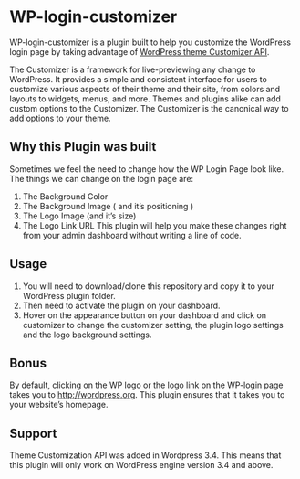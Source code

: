 # WP-login-customizer
WP-login-customizer is a plugin built to help you customize the WordPress login page by taking advantage of [WordPress theme Customizer API](http://https://codex.wordpress.org/Theme_Customization_API). 

The Customizer is a framework for live-previewing any change to WordPress. It provides a simple and consistent interface for users to customize various aspects of their theme and their site, from colors and layouts to widgets, menus, and more. Themes and plugins alike can add custom options to the Customizer. The Customizer is the canonical way to add options to your theme.

## Why this Plugin was built
Sometimes we feel the need to change how the WP Login Page look like. The things we can change on the login page are:

1. The Background Color
2. The Background Image ( and it’s positioning )
3. The Logo Image (and it’s size)
4. The Logo Link URL
This plugin will help you make these changes right from your admin dashboard without writing a line of code.

## Usage
1. You will need to download/clone this repository and copy it to your WordPress plugin folder.
2. Then need to activate the plugin on your dashboard.
3. Hover on the appearance button on your dashboard and click on customizer to change the customizer setting, the plugin logo settings and the logo background settings.

## Bonus
By default, clicking on the WP logo or the logo link on the WP-login page takes you to http://wordpress.org. This plugin ensures that it takes you to your website’s homepage.

## Support
Theme Customization API was added in Wordpress 3.4. This means that this plugin will only work on WordPress engine version 3.4 and above.

